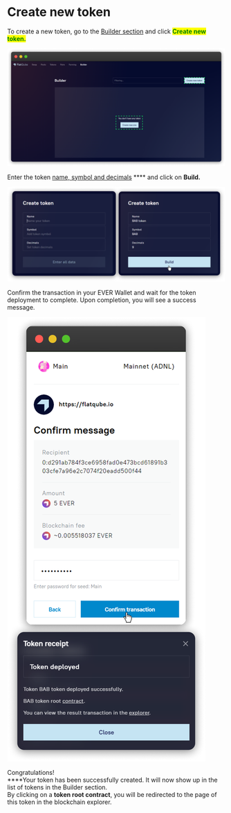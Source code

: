 # Create new token

To create a new token, go to the [Builder section](../) and click <mark style="color:green;">**Create new token.**</mark>

![](<../../../.gitbook/assets/image (148).png>)

Enter the token [name, symbol and decimals](../interface/token-page.md) \*\*\*\* and click on **Build.**

![](<../../../.gitbook/assets/image (110).png>)

Confirm the transaction in your EVER Wallet and wait for the token deployment to complete. Upon completion, you will see a success message.

![](<../../../.gitbook/assets/image (182).png>)

Congratulations!\
\*\*\*\*Your token has been successfully created. It will now show up in the list of tokens in the Builder section.\
By clicking on a **token root contract**, you will be redirected to the page of this token in the blockchain explorer.
